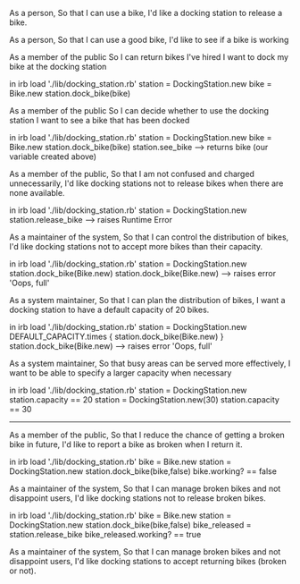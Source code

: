 As a person,
So that I can use a bike,
I'd like a docking station to release a bike.

As a person,
So that I can use a good bike,
I'd like to see if a bike is working

As a member of the public
So I can return bikes I've hired
I want to dock my bike at the docking station

in irb
  load './lib/docking_station.rb'
  station = DockingStation.new
  bike = Bike.new
  station.dock_bike(bike)

As a member of the public
So I can decide whether to use the docking station
I want to see a bike that has been docked

in irb
  load './lib/docking_station.rb'
  station = DockingStation.new
  bike = Bike.new
  station.dock_bike(bike)
  station.see_bike
  --> returns bike (our variable created above)

As a member of the public,
So that I am not confused and charged unnecessarily,
I'd like docking stations not to release bikes when there are none available.

in irb
  load './lib/docking_station.rb'
  station = DockingStation.new
  station.release_bike
  --> raises Runtime Error

As a maintainer of the system,
So that I can control the distribution of bikes,
I'd like docking stations not to accept more bikes than their capacity.

in irb
  load './lib/docking_station.rb'
  station = DockingStation.new
  station.dock_bike(Bike.new)
  station.dock_bike(Bike.new)
  --> raises error 'Oops, full'

As a system maintainer,
So that I can plan the distribution of bikes,
I want a docking station to have a default capacity of 20 bikes.

in irb
  load './lib/docking_station.rb'
  station = DockingStation.new
  DEFAULT_CAPACITY.times { station.dock_bike(Bike.new) }
  station.dock_bike(Bike.new)
  --> raises error 'Oops, full'

As a system maintainer,
So that busy areas can be served more effectively,
I want to be able to specify a larger capacity when necessary

in irb
  load './lib/docking_station.rb'
  station = DockingStation.new
  station.capacity == 20
  station = DockingStation.new(30)
  station.capacity == 30

-----------------------------------

As a member of the public,
So that I reduce the chance of getting a broken bike in future,
I'd like to report a bike as broken when I return it.

in irb
  load './lib/docking_station.rb'
  bike = Bike.new
  station = DockingStation.new
  station.dock_bike(bike,false)
  bike.working? == false

As a maintainer of the system,
So that I can manage broken bikes and not disappoint users,
I'd like docking stations not to release broken bikes.

in irb
  load './lib/docking_station.rb'
  bike = Bike.new
  station = DockingStation.new
  station.dock_bike(bike,false)
  bike_released = station.release_bike
  bike_released.working? == true

As a maintainer of the system,
So that I can manage broken bikes and not disappoint users,
I'd like docking stations to accept returning bikes (broken or not).
